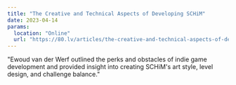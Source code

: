 ```yaml
---
title: "The Creative and Technical Aspects of Developing SCHiM"
date: 2023-04-14
params:
  location: "Online"
  url: "https://80.lv/articles/the-creative-and-technical-aspects-of-developing-schim/"
---
```

"Ewoud van der Werf outlined the perks and obstacles of indie game development and provided insight into creating SCHiM's art style, level design, and challenge balance."